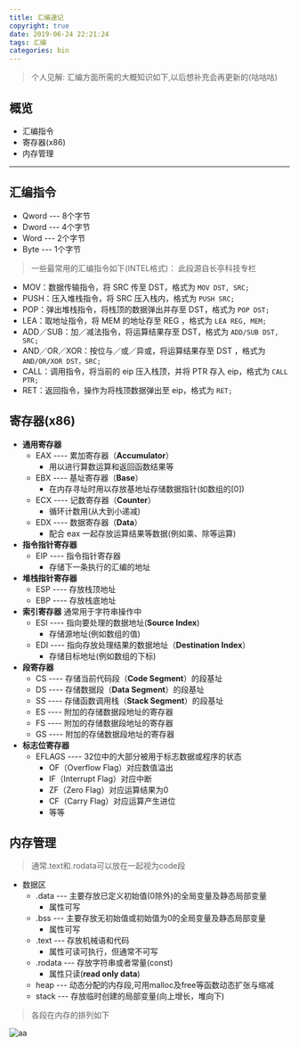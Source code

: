 ```yaml
---
title: 汇编速记
copyright: true
date: 2019-06-24 22:21:24
tags: 汇编
categories: bin
---
```

>个人见解:
>汇编方面所需的大概知识如下,以后想补充会再更新的(咕咕咕)

## 概览

* 汇编指令
* 寄存器(x86)
* 内存管理

***
<!-- more -->

## 汇编指令

- Qword --- 8个字节
- Dword --- 4个字节
- Word --- 2个字节
- Byte --- 1个字节  

>一些最常用的汇编指令如下(INTEL格式)：
>此段源自长亭科技专栏

- MOV：数据传输指令，将 SRC 传至 DST，格式为
`MOV DST, SRC;`
- PUSH：压入堆栈指令，将 SRC 压入栈内，格式为
`PUSH SRC;`
- POP：弹出堆栈指令，将栈顶的数据弹出并存至 DST，格式为
`POP DST;`
- LEA：取地址指令，将 MEM 的地址存至 REG ，格式为
`LEA REG, MEM;`
- ADD／SUB：加／减法指令，将运算结果存至 DST，格式为
`ADD/SUB DST, SRC;`
- AND／OR／XOR：按位与／或／异或，将运算结果存至 DST ，格式为
`AND/OR/XOR DST，SRC;`
- CALL：调用指令，将当前的 eip 压入栈顶，并将 PTR 存入 eip，格式为
`CALL PTR;`
- RET：返回指令，操作为将栈顶数据弹出至 eip，格式为
`RET;`

## 寄存器(x86)

- **通用寄存器**  
  - EAX ---- 累加寄存器（**Accumulator**）
    - 用以进行算数运算和返回函数结果等  
  - EBX ---- 基址寄存器（**Base**）
    - 在内存寻址时用以存放基地址存储数据指针(如数组的[0])  
  - ECX ---- 记数寄存器（**Counter**）
    - 循环计数用(从大到小递减)  
  - EDX ---- 数据寄存器（**Data**）
    - 配合 eax 一起存放运算结果等数据(例如乘、除等运算)  
- **指令指针寄存器**  
  - EIP ---- 指令指针寄存器
    - 存储下一条执行的汇编的地址  
- **堆栈指针寄存器**
  - ESP ---- 存放栈顶地址
  - EBP ---- 存放栈底地址
- **索引寄存器** 通常用于字符串操作中
  - ESI ---- 指向要处理的数据地址(**Source Index**)
    - 存储源地址(例如数组的值)
  - EDI ---- 指向存放处理结果的数据地址（**Destination Index**）
    - 存储目标地址(例如数组的下标)
- **段寄存器**
  - CS ---- 存储当前代码段（**Code Segment**）的段基址
  - DS ---- 存储数据段（**Data Segment**）的段基址
  - SS ---- 存储函数调用栈（**Stack Segment**）的段基址
  - ES ---- 附加的存储数据段地址的寄存器
  - FS ---- 附加的存储数据段地址的寄存器
  - GS ---- 附加的存储数据段地址的寄存器
- **标志位寄存器**
  - EFLAGS ---- 32位中的大部分被用于标志数据或程序的状态
    - OF（Overflow Flag）对应数值溢出
    - IF（Interrupt Flag）对应中断
    - ZF（Zero Flag）对应运算结果为0
    - CF（Carry Flag）对应运算产生进位
    - 等等

## 内存管理

>通常.text和.rodata可以放在一起视为code段

- 数据区
  - .data --- 主要存放已定义初始值(0除外)的全局变量及静态局部变量
    - 属性可写  
  - .bss --- 主要存放无初始值或初始值为0的全局变量及静态局部变量
    - 属性可写
  - .text --- 存放机械语和代码
    - 属性可读可执行，但通常不可写
  - .rodata --- 存放字符串或者常量(const)
    - 属性只读(**read only data**)
  - heap --- 动态分配的内存段,可用malloc及free等函数动态扩张与缩减
  - stack --- 存放临时创建的局部变量(向上增长，堆向下)

>各段在内存的排列如下

![aa](https://tvax1.sinaimg.cn/large/005BYqpggy1g4cnkvka4uj308k0d4wf2.jpg
)